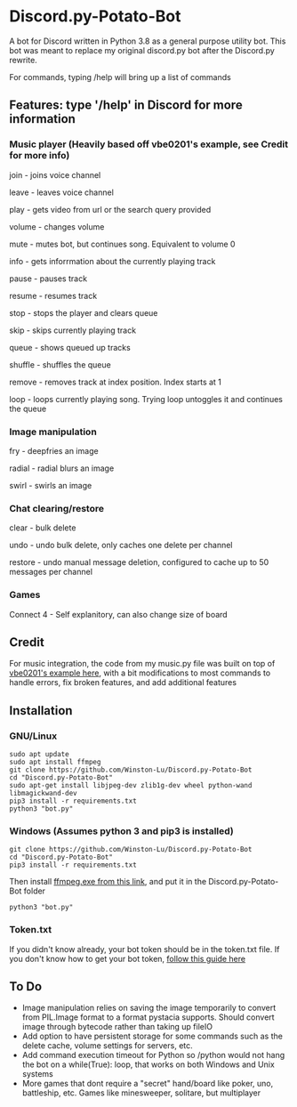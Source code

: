# Discord.py-Potato-Bot

A bot for Discord written in Python 3.8 as a general purpose utility bot. This bot was meant to replace my original discord.py bot after the Discord.py rewrite.

For commands, typing /help will bring up a list of commands

## Features:  type '/help' in Discord for more information
### Music player (Heavily based off vbe0201's example, see Credit for more info)
join - joins voice channel

leave - leaves voice channel

play - gets video from url or the search query provided

volume - changes volume

mute - mutes bot, but continues song. Equivalent to volume 0

info - gets inforrmation about the currently playing track

pause - pauses track

resume - resumes track

stop - stops the player and clears queue

skip - skips currently playing track

queue - shows queued up tracks

shuffle - shuffles the queue

remove - removes track at index position. Index starts at 1

loop - loops currently playing song. Trying loop untoggles it and continues the queue

### Image manipulation
fry - deepfries an image

radial - radial blurs an image

swirl - swirls an image

### Chat clearing/restore
clear - bulk delete

undo - undo bulk delete, only caches one delete per channel

restore - undo manual message deletion, configured to cache up to 50 messages per channel

### Games
Connect 4 - Self explanitory, can also change size of board

## Credit
For music integration, the code from my music.py file was built on top of [vbe0201's example here](https://gist.github.com/vbe0201/ade9b80f2d3b64643d854938d40a0a2d), with a bit modifications to most commands to handle errors, fix broken features, and add additional features

## Installation
### GNU/Linux
```
sudo apt update
sudo apt install ffmpeg 
git clone https://github.com/Winston-Lu/Discord.py-Potato-Bot
cd "Discord.py-Potato-Bot"
sudo apt-get install libjpeg-dev zlib1g-dev wheel python-wand libmagickwand-dev 
pip3 install -r requirements.txt
python3 "bot.py"
```

### Windows (Assumes python 3 and pip3 is installed)
```
git clone https://github.com/Winston-Lu/Discord.py-Potato-Bot
cd "Discord.py-Potato-Bot"
pip3 install -r requirements.txt
```
Then install [ffmpeg.exe from this link](https://ffmpeg.zeranoe.com/builds/), and put it in the Discord.py-Potato-Bot folder
```
python3 "bot.py"
```

### Token.txt
If you didn't know already, your bot token should be in the token.txt file. If you don't know how to get your bot token, [follow this guide here](https://www.writebots.com/discord-bot-token/) 

## To Do
- Image manipulation relies on saving the image temporarily to convert from PIL.Image format to a format pystacia supports. Should convert image through bytecode rather than taking up fileIO
- Add option to have persistent storage for some commands such as the delete cache, volume settings for servers, etc.
- Add command execution timeout for Python so /python would not hang the bot on a while(True): loop, that works on both Windows and Unix systems
- More games that dont require a "secret" hand/board like poker, uno, battleship, etc. Games like minesweeper, solitare, but multiplayer
